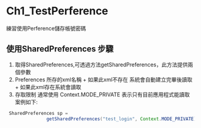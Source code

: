 # Ch1_TestPerference
練習使用Perference儲存帳號密碼
## 使用SharedPreferences 步驟
1. 取得SharedPreferences,可透過方法getSharedPreferences，此方法提供兩個參數
  1. Preferences 所存的xml名稱
    + 如果此xml不存在 系統會自動建立完畢後讀取
    + 如果此xml存在系統會讀取
  2. 存取限制 通常使用 Context.MODE_PRIVATE 表示只有目前應用程式能讀取
 案例如下:
 ```java
  SharedPreferences sp =
                getSharedPreferences("test_login", Context.MODE_PRIVATE);
 
 ```
